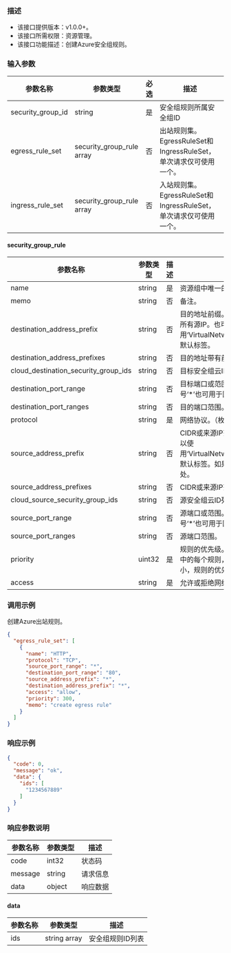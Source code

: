 ### 描述

- 该接口提供版本：v1.0.0+。
- 该接口所需权限：资源管理。
- 该接口功能描述：创建Azure安全组规则。

### 输入参数

| 参数名称              | 参数类型                      | 必选  | 描述                                             |
|-------------------|---------------------------|-----|------------------------------------------------|
| security_group_id | string                    | 是   | 安全组规则所属安全组ID                                   |
| egress_rule_set   | security_group_rule array | 否   | 出站规则集。EgressRuleSet和IngressRuleSet，单次请求仅可使用一个。 |
| ingress_rule_set  | security_group_rule array | 否   | 入站规则集。EgressRuleSet和IngressRuleSet，单次请求仅可使用一个。 |

#### security_group_rule

| 参数名称                                 | 参数类型   | 描述  | 描述                                                                                                           |
|--------------------------------------|--------|-----|--------------------------------------------------------------------------------------------------------------|
| name                                 | string | 是   | 资源组中唯一的资源名称。此名称可用于访问资源。                                                                                      |
| memo                                 | string | 否   | 备注。                                                                                                          |
| destination_address_prefix           | string | 否   | 目的地址前缀。CIDR或目标IP范围。星号‘*’也可用于匹配所有源IP。也可以使用‘VirtualNetwork’、‘AzureLoadBalancer’和‘Internet’等默认标签。               |
| destination_address_prefixes         | string | 否   | 目的地址带有前缀。CIDR或目标IP范围。                                                                                        |
| cloud_destination_security_group_ids | string | 否   | 目标安全组云ID列表。                                                                                                  |
| destination_port_range               | string | 否   | 目标端口或范围。介于0和65535之间的整数或范围。星号‘*’也可用于匹配所有端口。                                                                   |
| destination_port_ranges              | string | 否   | 目的端口范围。                                                                                                      |
| protocol                             | string | 是   | 网络协议。（枚举值：*、Ah、Esp、Icmp、Tcp、Udp）                                                                             |
| source_address_prefix                | string | 否   | CIDR或来源IP范围。星号‘*’也可用于匹配所有源IP。也可以使用‘VirtualNetwork’、‘AzureLoadBalancer’和‘Internet’等默认标签。如果这是入口规则，则指定网络流量源自何处。 |
| source_address_prefixes              | string | 否   | CIDR或来源IP范围。                                                                                                 |
| cloud_source_security_group_ids      | string | 否   | 源安全组云ID列表。                                                                                                   |
| source_port_range                    | string | 否   | 源端口或范围。介于0和65535之间的整数或范围。星号‘*’也可用于匹配所有端口。                                                                    |
| source_port_ranges                   | string | 否   | 源端口范围。                                                                                                       |
| priority                             | uint32 | 是   | 规则的优先级。该值可以介于100和4096之间。对于集合中的每个规则，优先级编号必须是唯一的。优先级数字越小，规则的优先级越高。                                             |
| access                               | string | 是   | 允许或拒绝网络流量。（枚举值：Allow、Deny）                                                                                   |

### 调用示例

创建Azure出站规则。

```json
{
  "egress_rule_set": [
    {
      "name": "HTTP",
      "protocol": "TCP",
      "source_port_range": "*",
      "destination_port_range": "80",
      "source_address_prefix": "*",
      "destination_address_prefix": "*",
      "access": "allow",
      "priority": 300,
      "memo": "create egress rule"
    }
  ]
}
```

### 响应示例

```json
{
  "code": 0,
  "message": "ok",
  "data": {
    "ids": [
      "1234567889"
    ]
  }
}
```

### 响应参数说明

| 参数名称    | 参数类型   | 描述   |
|---------|--------|------|
| code    | int32  | 状态码  |
| message | string | 请求信息 |
| data    | object | 响应数据 |

#### data

| 参数名称 | 参数类型         | 描述        |
|------|--------------|-----------|
| ids  | string array | 安全组规则ID列表 |
